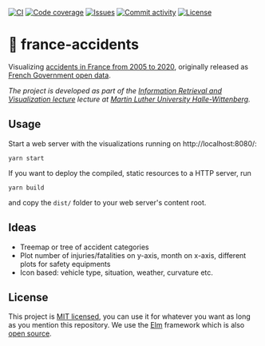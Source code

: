 [![CI](https://img.shields.io/github/workflow/status/heinrichreimer/france-accidents/CI?style=flat-square)](https://github.com/heinrichreimer/france-accidents/actions?query=workflow%3A"CI")
[![Code coverage](https://img.shields.io/codecov/c/github/heinrichreimer/france-accidents?style=flat-square)](https://codecov.io/github/heinrichreimer/france-accidents/)
[![Issues](https://img.shields.io/github/issues/heinrichreimer/france-accidents?style=flat-square)](https://github.com/heinrichreimer/france-accidents/issues)
[![Commit activity](https://img.shields.io/github/commit-activity/m/heinrichreimer/france-accidents?style=flat-square)](https://github.com/heinrichreimer/france-accidents/commits)
[![License](https://img.shields.io/github/license/heinrichreimer/france-accidents?style=flat-square)](LICENSE)

# 🚨 france-accidents

Visualizing [accidents in France from 2005 to 2020](https://kaggle.com/ahmedlahlou/accidents-in-france-from-2005-to-2016), originally released as [French Government open data](https://data.gouv.fr/en/datasets/bases-de-donnees-annuelles-des-accidents-corporels-de-la-circulation-routiere-annees-de-2005-a-2019/).

_The project is developed as part of the [Information Retrieval and Visualization lecture](https://informatik.uni-halle.de/arbeitsgruppen/dbs/lehre/2757674_2757765/) lecture at [Martin Luther University Halle-Wittenberg](https://uni-halle.de)._

## Usage

Start a web server with the visualizations running on http://localhost:8080/:

```shell
yarn start
```

If you want to deploy the compiled, static resources to a HTTP server, run

```shell
yarn build
```

and copy the `dist/` folder to your web server's content root.

## Ideas

- Treemap or tree of accident categories
- Plot number of injuries/fatalities on y-axis, month on x-axis, different plots for safety equipments
- Icon based: vehicle type, situation, weather, curvature etc.

## License

This project is [MIT licensed](LICENSE), you can use it for whatever you want as long as you mention this repository.
We use the [Elm](https://reactjs.org/) framework which is also [open source](https://github.com/elm/core/blob/master/LICENSE).
